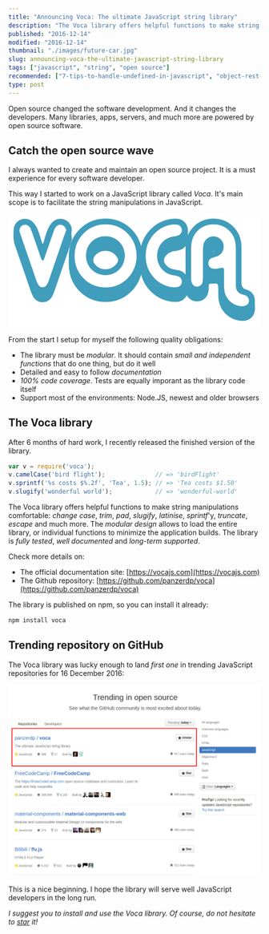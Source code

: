 ```yaml
---
title: "Announcing Voca: The ultimate JavaScript string library"
description: "The Voca library offers helpful functions to make string manipulations comfortable: change case, trim, pad, slugifly, latinise, sprintf, truncate, escape and more."
published: "2016-12-14"
modified: "2016-12-14"
thumbnail: "./images/future-car.jpg"
slug: announcing-voca-the-ultimate-javascript-string-library
tags: ["javascript", "string", "open source"]
recommended: ["7-tips-to-handle-undefined-in-javascript", "object-rest-spread-properties-javascript"]
type: post
---
```


Open source changed the software development. And it changes the developers. Many libraries, apps, servers, and much more are powered by open source software.  

## Catch the open source wave

I always wanted to create and maintain an open source project. It is a must experience for every software developer.

This way I started to work on a JavaScript library called *Voca*. It's main scope is to facilitate the string manipulations in JavaScript.  

![Voca logo](./images/voca-logo.png)

From the start I setup for myself the following quality obligations:

* The library must be *modular*. It should contain *small and independent functions* that do one thing, but do it well
* Detailed and easy to follow *documentation*
* *100% code coverage*. Tests are equally imporant as the library code itself
* Support most of the environments: Node.JS, newest and older browsers

## The Voca library

After 6 months of hard work, I recently released  the finished version of the library.  

```javascript
var v = require('voca');
v.camelCase('bird flight');              // => 'birdFlight'
v.sprintf('%s costs $%.2f', 'Tea', 1.5); // => 'Tea costs $1.50'
v.slugify('wonderful world');            // => 'wonderful-world'
```

The Voca library offers helpful functions to make string manipulations comfortable: *change case*, *trim*, *pad*, *slugify*, *latinise*, *sprintf*'y, *truncate*, *escape* and much more. The *modular design* allows to load the entire library, or individual functions to minimize the application builds. The library is *fully tested*, *well documented* and *long-term supported*.

Check more details on:

* The official documentation site: [https://vocajs.com](https://vocajs.com)
* The Github repository: [https://github.com/panzerdp/voca](https://github.com/panzerdp/voca)

The library is published on npm, so you can install it already:
```bash
npm install voca
```

## Trending repository on GitHub

The Voca library was lucky enough to land *first one* in trending JavaScript repositories for 16 December 2016:   

![Voca trending on GitHub](./images/trending.png)

This is a nice beginning. I hope the library will serve well JavaScript developers in the long run.  

*I suggest you to install and use the Voca library. Of course, do not hesitate to [star](https://github.com/panzerdp/voca) it!*